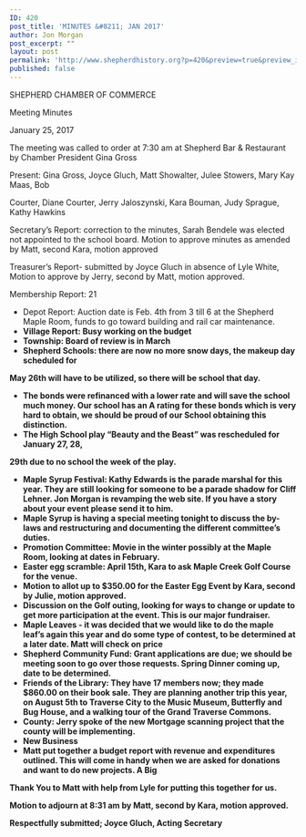```yaml
---
ID: 420
post_title: 'MINUTES &#8211; JAN 2017'
author: Jon Morgan
post_excerpt: ""
layout: post
permalink: 'http://www.shepherdhistory.org?p=420&preview=true&preview_id=420'
published: false
---
```

<p>SHEPHERD CHAMBER OF COMMERCE </p>
<p>Meeting Minutes </p>
<p>January 25, 2017 </p>
<p> </p>
<p> </p>
<p>The meeting was called to order at 7:30 am at Shepherd Bar & Restaurant by Chamber President Gina Gross  </p>
<p> </p>
<p>Present: Gina Gross, Joyce Gluch, Matt Showalter, Julee Stowers, Mary Kay Maas, Bob </p>
<p>Courter, Diane Courter, Jerry Jaloszynski, Kara Bouman, Judy Sprague, Kathy Hawkins </p>
<p> </p>
<p>Secretary’s Report: correction to the minutes, Sarah Bendele was elected not appointed to the school board. Motion to approve minutes as amended by Matt, second Kara, motion approved </p>
<p> </p>
<p>Treasurer’s Report- submitted by Joyce Gluch in absence of Lyle White, Motion to approve by Jerry, second by Matt, motion approved. </p>
<p> </p>
<p>Membership Report: 21       </p>
<p> </p>
<p> </p>
<ul>
<li>Depot Report: Auction date is Feb. 4th  <b>  </b>from 3 till 6 at the Shepherd Maple Room, funds to go toward building and rail car maintenance. <b> </li>
<li>Village Report: Busy working on the budget<b> </li>
<li>Township: Board of review is in March<b> </li>
<li>Shepherd Schools: there are now no more snow days, the makeup day scheduled for </li>
</ul>
<p>May 26th will have to be utilized, so there will be school that day. <b> </p>
<ul>
<li>The bonds were refinanced with a lower rate and will save the school much money. Our school has an A rating for these bonds which is very hard to obtain, we should be proud of our School obtaining this distinction. 	<b> </li>
<li>The High School play “Beauty and the Beast” was rescheduled for January 27, 28, </li>
</ul>
<p>29th due to no school the week of the play. <b> </p>
<ul>
<li>Maple Syrup Festival:   Kathy Edwards is the parade marshal for this year.  They are still looking for someone to be a parade shadow for Cliff Lehner.  Jon Morgan is revamping the web site. If you have a story about your event please send it to him. <b> </li>
<li>Maple Syrup is having a special meeting tonight to discuss the by-laws and restructuring and documenting the different committee’s duties.  <b> </li>
<li>Promotion Committee: Movie in the winter possibly at the Maple Room, looking at dates in February. </li>
<li>Easter egg scramble: April 15th, Kara to ask Maple Creek Golf Course for the venue. </li>
<li>Motion to allot up to $350.00 for the Easter Egg Event by Kara, second by Julie, motion approved.  </li>
<li>Discussion on the Golf outing, looking for ways to change or update to get more participation at the event.  This is our major fundraiser.  </li>
<li>Maple Leaves - it was decided that we would like to do the maple leaf’s again this year and do some type of contest, to be determined at a later date. Matt will check on price </li>
<li>Shepherd Community Fund: Grant applications are due; we should be meeting soon to go over those requests.  Spring Dinner coming up, date to be determined. </li>
<li>Friends of the Library: They have 17 members now; they made $860.00 on their book sale. They are planning another trip this year, on August 5th to Traverse City to the Music Museum, Butterfly and Bug House, and a walking tour of the Grand Traverse Commons.  </li>
<li>County: Jerry spoke of the new Mortgage scanning project that the county will be implementing.<b> </li>
<li>New Business </li>
<li>Matt put together a budget report with revenue and expenditures outlined. This will come in handy when we are asked for donations and want to do new projects.  A Big </li>
</ul>
<p>Thank You to Matt with help from Lyle for putting this together for us.  </p>
<p> </p>
<p>Motion to adjourn at 8:31 am   by Matt, second by Kara, motion approved. </p>
<p>Respectfully submitted; Joyce Gluch,  Acting Secretary </p>
<p> </p>
<p> </p>
